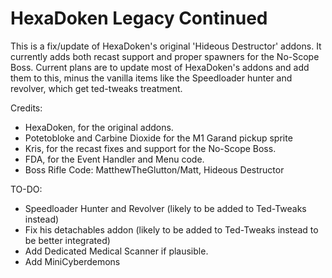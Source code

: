 # HexaDoken Legacy Continued

This is a fix/update of HexaDoken's original 'Hideous Destructor' addons.
It currently adds both recast support and proper spawners for the No-Scope Boss.
Current plans are to update most of HexaDoken's addons and add them to this, minus the vanilla items like the Speedloader hunter and revolver, which get ted-tweaks treatment.

Credits:

- HexaDoken, for the original addons.
- Potetobloke and Carbine Dioxide for the M1 Garand pickup sprite
- Kris, for the recast fixes and support for the No-Scope Boss.
- FDA, for the Event Handler and Menu code.
- Boss Rifle Code: MatthewTheGlutton/Matt, Hideous Destructor

TO-DO:

- Speedloader Hunter and Revolver (likely to be added to Ted-Tweaks instead)
- Fix his detachables addon (likely to be added to Ted-Tweaks instead to be better integrated)
- Add Dedicated Medical Scanner if plausible.
- Add MiniCyberdemons
